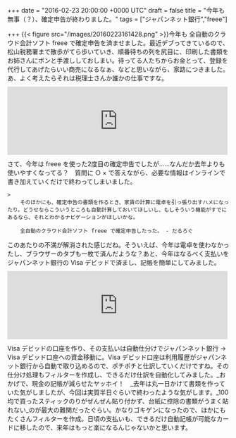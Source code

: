 
+++
date = "2016-02-23 20:00:00 +0000 UTC"
draft = false
title = "今年も無事（？）、確定申告が終わりました。"
tags = ["ジャパンネット銀行","freee"]

+++
{{< figure src="/images/20160223161428.png"  >}}今年も 全自動のクラウド会計ソフト freee で確定申告を済ませました。最近デブってきているので、松山税務署まで散歩がてら歩いていき、順番待ちの列を尻目に、印刷した書類をお姉さんにポンと手渡ししておしまい。待ってる人たちからお金とって、登録を代行してあげたらいい商売になるなぁ、などと思いながら、家路につきました。あ、よく考えたらそれは税理士さんか誰かの仕事ですな。<iframe src="https://hatenablog-parts.com/embed?url=https%3A%2F%2Fwww.freee.co.jp%2F" title="会計ソフト freee (フリー) | 無料から使えるクラウド会計ソフト" class="embed-card embed-webcard" scrolling="no" frameborder="0" style="display: block; width: 100%; height: 155px; max-width: 500px; margin: 10px 0px;"></iframe>さて、今年は freee を使った2度目の確定申告でしたが……なんだか去年よりも使いやすくなってる？　質問に ○ × で答えながら、必要な情報はインラインで書き加えていくだけで終わってしまいました。

    >
        そのほかにも、確定申告の書類を作るとき、家賃の計算に電卓を引っ張り出すハメになったり。どうせならこういうところも自動計算しておいてほしいし、もしそういう機能がすでにあるなら、それとわかるナビゲーションがほしいかな。

        全自動のクラウド会計ソフト freee で確定申告したった。 - だるろぐ
    
このあたりの不満が解消された感じだね。そういえば、今年は電卓を使わなかったし、ブラウザーのタブも一枚で済んだような？あと、今年はなるべく支払いをジャパンネット銀行の Visa デビッドで済まし、記帳を簡単にしてみました。<iframe src="https://hatenablog-parts.com/embed?url=https%3A%2F%2Fsupport.freee.co.jp%2Fhc%2Fja%2Farticles%2F202847680-%25E3%2583%2587%25E3%2583%2593%25E3%2583%2583%25E3%2583%2588%25E3%2582%25AB%25E3%2583%25BC%25E3%2583%2589%25E3%2581%25AE%25E5%2588%25A9%25E7%2594%25A8%25E5%2586%2585%25E5%25AE%25B9%25E3%2582%2592%25E8%25A8%2598%25E5%25B8%25B3%25E3%2581%2599%25E3%2582%258B" title="デビットカードの利用内容を記帳する" class="embed-card embed-webcard" scrolling="no" frameborder="0" style="display: block; width: 100%; height: 155px; max-width: 500px; margin: 10px 0px;"></iframe>Visa デビッドの口座を作り、その支払いは自動仕分けでジャパンネット銀行 → Visa デビッド口座への資金移動に。Visa デビッド口座は利用履歴がジャパンネット銀行から自動で取り込めるので、ポチポチと仕訳していくだけですね。その仕分け処理もフィルターを作成し、できるだけ仕訳を自動化してみました。_おかげで、現金の記帳が減らせたヤッホイ！　_去年は丸一日かけて書類を作っていた気がしましたが、今回は実質半日ぐらいで終わったような気がします。_100均で買ったスティックのりがぜんぜん貼り付かず、台紙に控除の書類がうまく貼れない_のが最大の難関だったぐらい。かなりゴキゲンになったので、ほかにもたくさんフィルターを作成。日頃の支払いも、できるだけ自動記帳が可能なカードに移したので、来年はもっと楽になるんじゃないかと思います。



